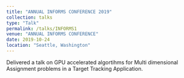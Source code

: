 ```yaml
---
title: "ANNUAL INFORMS CONFERENCE 2019"
collection: talks
type: "Talk"
permalink: /talks/INFORMS1
venue: "ANNUAL INFORMS CONFERENCE"
date: 2019-10-24
location: "Seattle, Washington"
---
```


Delivered a talk on GPU accelerated algortihms for Multi dimensional Assignment problems in a Target Tracking Application.
